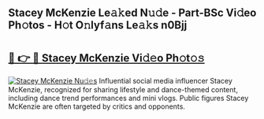 ## Stacey McKenzie Le𝚊𝚔ed N𝚞𝚍e - Part-BSc Vi𝚍eo Ph𝚘tos - H𝚘t O𝚗lyf𝚊ns Le𝚊𝚔s n0Bjj

# <h2><a href="http://hf10ai.feru.top/?c=Stacey+McKenzie">🔗 👉 🔴 Stacey McKenzie Vi𝚍𝚎o Ph𝚘t𝚘𝚜</a></h2>

[![Stacey McKenzie Nu𝚍𝚎s](https://i.imgur.com/0TWrTi3.gif)](http://hf10ai.feru.top/?c=Stacey+McKenzie)
Influential social media influencer Stacey McKenzie, recognized for sharing lifestyle and dance-themed content, including dance trend performances and mini vlogs. Public figures Stacey McKenzie are often targeted by critics and opponents. 
